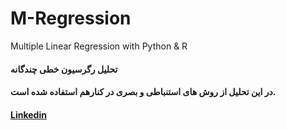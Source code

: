 # M-Regression
Multiple Linear Regression with Python & R

#### تحلیل رگرسیون خطی چندگانه
#### در این تحلیل از روش های استنباطی و بصری در کنارهم استفاده شده است.

[linkedin]:https://linkedin.com/in/amirhossein-khadivi

#### [Linkedin][linkedin]
